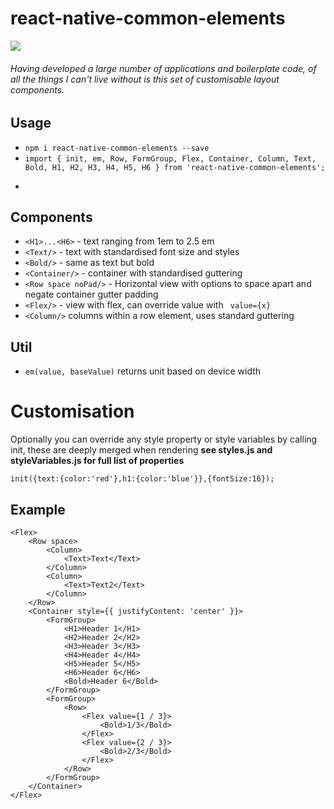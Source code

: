 # react-native-common-elements

<img src="./screen.gif"/>

###### Having developed a large number of applications and boilerplate code, of all the things I can't live without is this set of customisable layout components.

## Usage
- ```npm i react-native-common-elements --save```
- ```import { init, em, Row, FormGroup, Flex, Container, Column, Text, Bold, H1, H2, H3, H4, H5, H6 } from 'react-native-common-elements';```
- ```

## Components
- ```<H1>...<H6>``` - text ranging from 1em to 2.5 em
- ```<Text/>``` - text with standardised font size and styles
- ```<Bold/>``` - same as text but bold
- ```<Container/>``` - container with standardised guttering
- ```<Row space noPad/>``` - Horizontal view with options to space apart and negate container gutter padding
- ```<Flex/>``` - view with flex, can override value with ``` value={x}```
- ```<Column/>``` columns within a row element, uses standard guttering

## Util
- ```em(value, baseValue)``` returns unit based on device width


# Customisation
Optionally you can override any style property or style variables by calling init, these are deeply merged when rendering
**see styles.js and styleVariables.js for full list of properties**
```
init({text:{color:'red'},h1:{color:'blue'}},{fontSize:16});
```


## Example
```
<Flex>
    <Row space>
        <Column>
            <Text>Text</Text>
        </Column>
        <Column>
            <Text>Text2</Text>
        </Column>
    </Row>
    <Container style={{ justifyContent: 'center' }}>
        <FormGroup>
            <H1>Header 1</H1>
            <H2>Header 2</H2>
            <H3>Header 3</H3>
            <H4>Header 4</H4>
            <H5>Header 5</H5>
            <H6>Header 6</H6>
            <Bold>Header 6</Bold>
        </FormGroup>
        <FormGroup>
            <Row>
                <Flex value={1 / 3}>
                    <Bold>1/3</Bold>
                </Flex>
                <Flex value={2 / 3}>
                    <Bold>2/3</Bold>
                </Flex>
            </Row>
        </FormGroup>
    </Container>
</Flex>
```